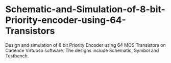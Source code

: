 # Schematic-and-Simulation-of-8-bit-Priority-encoder-using-64-Transistors
Design and simulation of 8 bit Priority Encoder using 64 MOS Transistors on Cadence Virtuoso software. The designs include Schematic, Symbol and Testbench.  
